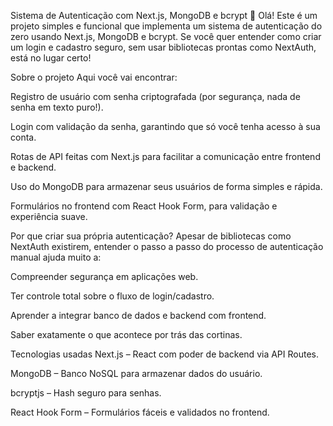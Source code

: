 Sistema de Autenticação com Next.js, MongoDB e bcrypt 🔐
Olá! Este é um projeto simples e funcional que implementa um sistema de autenticação do zero usando Next.js, MongoDB e bcrypt. Se você quer entender como criar um login e cadastro seguro, sem usar bibliotecas prontas como NextAuth, está no lugar certo!

Sobre o projeto
Aqui você vai encontrar:

Registro de usuário com senha criptografada (por segurança, nada de senha em texto puro!).

Login com validação da senha, garantindo que só você tenha acesso à sua conta.

Rotas de API feitas com Next.js para facilitar a comunicação entre frontend e backend.

Uso do MongoDB para armazenar seus usuários de forma simples e rápida.

Formulários no frontend com React Hook Form, para validação e experiência suave.

Por que criar sua própria autenticação?
Apesar de bibliotecas como NextAuth existirem, entender o passo a passo do processo de autenticação manual ajuda muito a:

Compreender segurança em aplicações web.

Ter controle total sobre o fluxo de login/cadastro.

Aprender a integrar banco de dados e backend com frontend.

Saber exatamente o que acontece por trás das cortinas.

Tecnologias usadas
Next.js – React com poder de backend via API Routes.

MongoDB – Banco NoSQL para armazenar dados do usuário.

bcryptjs – Hash seguro para senhas.

React Hook Form – Formulários fáceis e validados no frontend.

